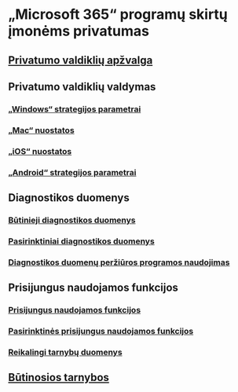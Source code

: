 # „Microsoft 365“ programų skirtų įmonėms privatumas

## [Privatumo valdiklių apžvalga](overview-privacy-controls.md)

## Privatumo valdiklių valdymas
### [„Windows“ strategijos parametrai](manage-privacy-controls.md)
### [„Mac“ nuostatos](mac-privacy-preferences.md)
### [„iOS“ nuostatos](ios-privacy-preferences.md)
### [„Android“ strategijos parametrai](android-privacy-controls.md)

## Diagnostikos duomenys
### [Būtinieji diagnostikos duomenys](required-diagnostic-data.md)
### [Pasirinktiniai diagnostikos duomenys](optional-diagnostic-data.md)
### [Diagnostikos duomenų peržiūros programos naudojimas](https://support.office.com/article/cf761ce9-d805-4c60-a339-4e07f3182855)

## Prisijungus naudojamos funkcijos
### [Prisijungus naudojamos funkcijos](connected-experiences.md)
### [Pasirinktinės prisijungus naudojamos funkcijos](optional-connected-experiences.md)
### [Reikalingi tarnybų duomenys](required-service-data.md)

## [Būtinosios tarnybos](essential-services.md)